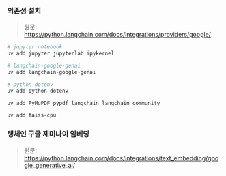 ### 의존성 설치

> 원문: <https://python.langchain.com/docs/integrations/providers/google/>

```bash
# jupyter notebook
uv add jupyter jupyterlab ipykernel

# langchain-google-genai
uv add langchain-google-genai

# python-dotenv
uv add python-dotenv

uv add PyMuPDF pypdf langchain langchain_community

uv add faiss-cpu
```

### 랭체인 구글 제미나이 임베딩

> 원문: <https://python.langchain.com/docs/integrations/text_embedding/google_generative_ai/>

